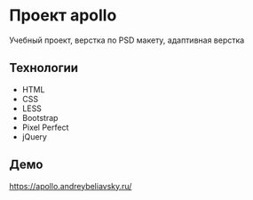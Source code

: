 # Проект apollo
Учебный проект, верстка по PSD макету, адаптивная верстка
## Технологии
* HTML
* CSS
* LESS
* Bootstrap
* Pixel Perfect
* jQuery
## Демо
<https://apollo.andreybeliavsky.ru/>
